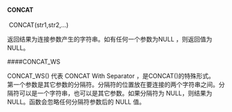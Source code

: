 #### CONCAT

 CONCAT(str1,str2,…)      

返回结果为连接参数产生的字符串。如有任何一个参数为NULL ，则返回值为 NULL。 

####CONCAT_WS

CONCAT_WS() 代表 CONCAT With Separator ，是CONCAT()的特殊形式。   第一个参数是其它参数的分隔符。分隔符的位置放在要连接的两个字符串之间。分隔符可以是一个字符串，也可以是其它参数。如果分隔符为 NULL，则结果为 NULL。函数会忽略任何分隔符参数后的 NULL 值。 


